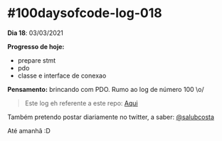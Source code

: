 # #100daysofcode-log-018

__Dia 18__: 03/03/2021

__Progresso de hoje:__
-	prepare stmt
-	pdo
-	classe e interface de conexao

__Pensamento:__ brincando com PDO. Rumo ao log de número 100 \o/

> Este log eh referente a este repo: [Aqui](https://github.com/salubcosta/son-php-pdo)


Também pretendo postar diariamente no twitter, a saber: [@salubcosta](https://twitter.com/salubcosta)

Até amanhã :D 
